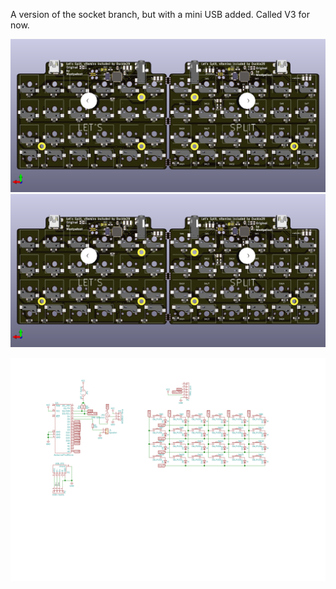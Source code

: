 A version of the socket branch, but with a mini USB added. Called V3 for now.

![Image of front side of panel PCB](/lets_split_panel/images/top.png)
![Image of bottom side of panel](/lets_split_panel/images/bottom.png)

[![Schematic](lets_split/lets_split.svg)](https://github.com/dumle29/let-s-Split-v2/raw/socket-reverseable/lets_split/lets_split.svg?sanitize=true)
